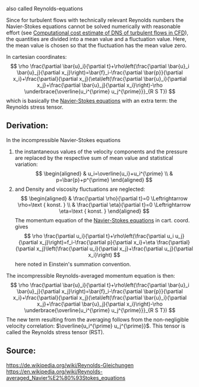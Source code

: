 also called Reynolds-equations

Since for turbulent flows with technically relevant Reynolds numbers the Navier-Stokes equations cannot be solved numerically with reasonable effort (see [Computational cost estimate of DNS of turbulent flows in CFD](Computational%20cost%20estimate%20of%20DNS%20of%20turbulent%20flows%20in%20CFD.md)), the quantities are divided into a mean value and a fluctuation value. Here, the mean value is chosen so that the fluctuation has the mean value zero.

In cartesian coordinates:
$$
\rho \frac{\partial \bar{u}_i}{\partial t}+\rho\left(\frac{\partial \bar{u}_i \bar{u}_j}{\partial x_j}\right)=\bar{f}_i-\frac{\partial \bar{p}}{\partial x_i}+\frac{\partial}{\partial x_j}(\eta\left(\frac{\partial \bar{u}_i}{\partial x_j}+\frac{\partial \bar{u}_j}{\partial x_i}\right)-\rho \underbrace{\overline{u_i^{\prime} u_j^{\prime}}}_{R S T})
$$
which is basically the [Navier-Stokes equations](Navier-Stokes%20equations.md) with an extra term: the Reynolds stress tensor.


## Derivation:

In the incompressible Navier-Stokes equations
1. the instantaneous values of the velocity components and the pressure are replaced by the respective sum of mean value and statistical variation:
$$
\begin{aligned}
& u_i=\overline{u_i}+u_i^{\prime} \\
& p=\bar{p}+p^{\prime}
\end{aligned}
$$
2. and Density and viscosity fluctuations are neglected:
$$
\begin{aligned}
& \frac{\partial \rho}{\partial t}=0 \Leftrightarrow \rho=\text { konst. } \\
& \frac{\partial \eta}{\partial t}=0 \Leftrightarrow \eta=\text { konst. }
\end{aligned}
$$
The momentum equation of the [Navier-Stokes equations](Navier-Stokes%20equations.md) in cart. coord. gives
$$
\rho \frac{\partial u_i}{\partial t}+\rho\left(\frac{\partial u_i u_j}{\partial x_j}\right)=f_i-\frac{\partial p}{\partial x_i}+\eta \frac{\partial}{\partial x_j}\left(\frac{\partial u_i}{\partial x_j}+\frac{\partial u_j}{\partial x_i}\right)
$$
here noted in Einstein's summation convention.

The incompressible Reynolds-averaged momentum equation is then:
$$
\rho \frac{\partial \bar{u}_i}{\partial t}+\rho\left(\frac{\partial \bar{u}_i \bar{u}_j}{\partial x_j}\right)=\bar{f}_i-\frac{\partial \bar{p}}{\partial x_i}+\frac{\partial}{\partial x_j}(\eta\left(\frac{\partial \bar{u}_i}{\partial x_j}+\frac{\partial \bar{u}_j}{\partial x_i}\right)-\rho \underbrace{\overline{u_i^{\prime} u_j^{\prime}}}_{R S T})
$$
The new term resulting from the averaging follows from the non-negligible velocity correlation: $\overline{u_i^{\prime} u_j^{\prime}}$. This tensor is called the Reynolds stress tensor (RST).


## Source:
https://de.wikipedia.org/wiki/Reynolds-Gleichungen
https://en.wikipedia.org/wiki/Reynolds-averaged_Navier%E2%80%93Stokes_equations